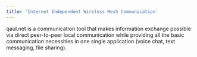 ```yaml
---
title: 'Internet Independent Wireless Mesh Communication'
---
```


qaul.net is a communication tool that makes information exchange possible via direct peer-to-peer local communication while providing all the basic communication necessities in one single application (voice chat, text messaging, file sharing). 

